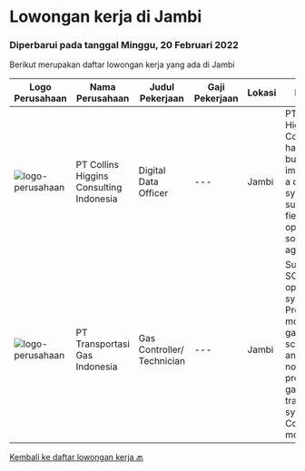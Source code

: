 
  # Lowongan kerja di Jambi

  ### Diperbarui pada tanggal Minggu, 20 Februari 2022

  Berikut merupakan daftar lowongan kerja yang ada di Jambi

  |Logo Perusahaan | Nama Perusahaan | Judul Pekerjaan | Gaji Pekerjaan | Lokasi | Deskripsi | Tanggal diunggah | Pranala |
  | -------------- | --------------- | --------------- | --------- | --------- | -------------- | ------- | ----------- |
  |![logo-perusahaan](https://image-service-cdn.seek.com.au/48de91c1e494349115b407eb61ebad68acdd2955/ee4dce1061f3f616224767ad58cb2fc751b8d2dc)|PT Collins Higgins Consulting Indonesia|Digital Data Officer|---|Jambi|PT. Collins Higgins Commodities has designed, built and implemented a digital system that supports their field operations sourcing agricultural...|Jumat, 18 Februari 2022|https://www.jobstreet.co.id/id/job/digital-data-officer-3795099?token=0~bfa97fa1-69ff-46e8-be57-82e396a08973&sectionRank=1&jobId=jobstreet-id-job-3795099|
|![logo-perusahaan](https://image-service-cdn.seek.com.au/53a7ceb1c4313df17e0638a8923f5d7e5ad10403/ee4dce1061f3f616224767ad58cb2fc751b8d2dc)|PT Transportasi Gas Indonesia|Gas Controller/ Technician|---|Jambi|Support SCADA operational system Prepare and monitor daily gas scheduling and nomination process for gas transportation system Control and monitor gas...|Jumat, 04 Februari 2022|https://www.jobstreet.co.id/id/job/gas-controller-technician-3780609?token=0~bfa97fa1-69ff-46e8-be57-82e396a08973&sectionRank=2&jobId=jobstreet-id-job-3780609|


  [Kembali ke daftar lowongan kerja 🔙](../README.md#daftar-lowongan-kerja)
  